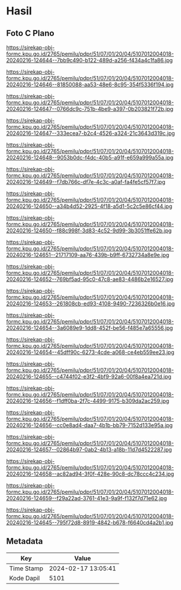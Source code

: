 # Hasil

## Foto C Plano

https://sirekap-obj-formc.kpu.go.id/2765/pemilu/pdpr/51/07/01/20/04/5107012004018-20240216-124644--7bb9c490-b122-489d-a256-f434a4c1fa86.jpg

https://sirekap-obj-formc.kpu.go.id/2765/pemilu/pdpr/51/07/01/20/04/5107012004018-20240216-124646--81850088-aa53-48e6-8c95-354f5336f194.jpg

https://sirekap-obj-formc.kpu.go.id/2765/pemilu/pdpr/51/07/01/20/04/5107012004018-20240216-124647--0766dc9c-751b-4be9-a397-0b203821f72b.jpg

https://sirekap-obj-formc.kpu.go.id/2765/pemilu/pdpr/51/07/01/20/04/5107012004018-20240216-124647--333ecea7-b2c4-4526-a324-21c3643d319c.jpg

https://sirekap-obj-formc.kpu.go.id/2765/pemilu/pdpr/51/07/01/20/04/5107012004018-20240216-124648--9053b0dc-f4dc-40b5-a91f-e659a999a55a.jpg

https://sirekap-obj-formc.kpu.go.id/2765/pemilu/pdpr/51/07/01/20/04/5107012004018-20240216-124649--f7db766c-df7e-4c3c-a0af-fa4fe5cf57f7.jpg

https://sirekap-obj-formc.kpu.go.id/2765/pemilu/pdpr/51/07/01/20/04/5107012004018-20240216-124650--a34b4d52-2925-4f18-a5d1-5c2c5e86cf44.jpg

https://sirekap-obj-formc.kpu.go.id/2765/pemilu/pdpr/51/07/01/20/04/5107012004018-20240216-124650--f88c998f-3d83-4c52-9d99-3b3051ffe62b.jpg

https://sirekap-obj-formc.kpu.go.id/2765/pemilu/pdpr/51/07/01/20/04/5107012004018-20240216-124651--21717109-aa76-439b-b9ff-6732734a8e9e.jpg

https://sirekap-obj-formc.kpu.go.id/2765/pemilu/pdpr/51/07/01/20/04/5107012004018-20240216-124652--769bf5ad-95c0-47c8-ae83-4486b2e16527.jpg

https://sirekap-obj-formc.kpu.go.id/2765/pemilu/pdpr/51/07/01/20/04/5107012004018-20240216-124653--261808cb-ed93-4108-9490-7236326b0e16.jpg

https://sirekap-obj-formc.kpu.go.id/2765/pemilu/pdpr/51/07/01/20/04/5107012004018-20240216-124654--3a6089e9-1dd8-452f-be56-f485e7a65556.jpg

https://sirekap-obj-formc.kpu.go.id/2765/pemilu/pdpr/51/07/01/20/04/5107012004018-20240216-124654--45dff90c-6273-4cde-a068-ce4eb559ee23.jpg

https://sirekap-obj-formc.kpu.go.id/2765/pemilu/pdpr/51/07/01/20/04/5107012004018-20240216-124655--c4744f02-e3f2-4bf9-92a6-00f8a4ea721d.jpg

https://sirekap-obj-formc.kpu.go.id/2765/pemilu/pdpr/51/07/01/20/04/5107012004018-20240216-124656--f1dff0ba-2f7c-4499-9175-b309da2ac259.jpg

https://sirekap-obj-formc.kpu.go.id/2765/pemilu/pdpr/51/07/01/20/04/5107012004018-20240216-124656--cc0e8ad4-daa7-4b1b-bb79-7152d133e95a.jpg

https://sirekap-obj-formc.kpu.go.id/2765/pemilu/pdpr/51/07/01/20/04/5107012004018-20240216-124657--02864b97-0ab2-4b13-a18b-11d7d4522287.jpg

https://sirekap-obj-formc.kpu.go.id/2765/pemilu/pdpr/51/07/01/20/04/5107012004018-20240216-124658--ac82ad94-3f0f-428e-90c8-dc78ccc4c234.jpg

https://sirekap-obj-formc.kpu.go.id/2765/pemilu/pdpr/51/07/01/20/04/5107012004018-20240216-124659--f29a22ad-3761-41e3-9a9f-f132f7d71e62.jpg

https://sirekap-obj-formc.kpu.go.id/2765/pemilu/pdpr/51/07/01/20/04/5107012004018-20240216-124645--795f72d8-8919-4842-b678-f6640cd4a2b1.jpg


## Metadata

| Key        | Value               |
| ---------- | ------------------- |
| Time Stamp | 2024-02-17 13:05:41 |
| Kode Dapil | 5101                |



